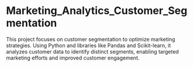# Marketing_Analytics_Customer_Segmentation
This project focuses on customer segmentation to optimize marketing strategies. Using Python and libraries like Pandas and Scikit-learn, it analyzes customer data to identify distinct segments, enabling targeted marketing efforts and improved customer engagement.
